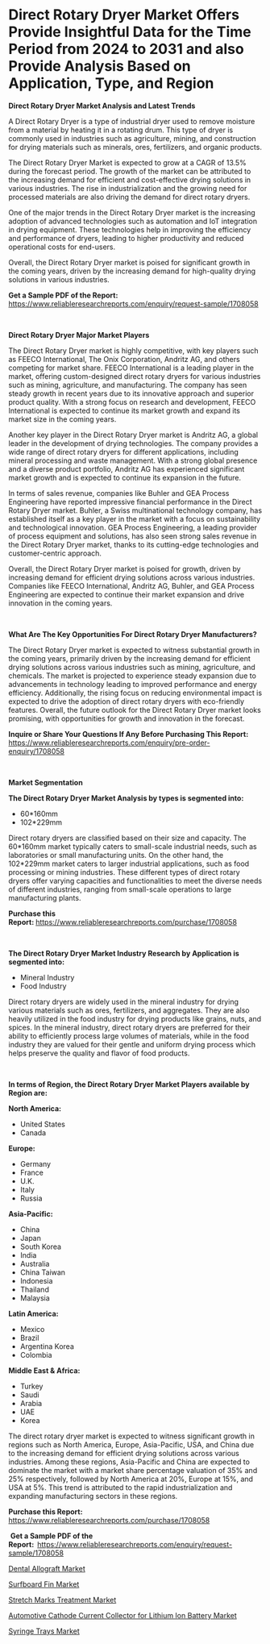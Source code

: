<p><h1>Direct Rotary Dryer Market Offers Provide Insightful Data for the Time Period from 2024 to 2031 and also Provide Analysis Based on Application, Type, and Region</h1></p><p><strong>Direct Rotary Dryer Market Analysis and Latest Trends</strong></p>
<p><p>A Direct Rotary Dryer is a type of industrial dryer used to remove moisture from a material by heating it in a rotating drum. This type of dryer is commonly used in industries such as agriculture, mining, and construction for drying materials such as minerals, ores, fertilizers, and organic products.</p><p>The Direct Rotary Dryer Market is expected to grow at a CAGR of 13.5% during the forecast period. The growth of the market can be attributed to the increasing demand for efficient and cost-effective drying solutions in various industries. The rise in industrialization and the growing need for processed materials are also driving the demand for direct rotary dryers.</p><p>One of the major trends in the Direct Rotary Dryer market is the increasing adoption of advanced technologies such as automation and IoT integration in drying equipment. These technologies help in improving the efficiency and performance of dryers, leading to higher productivity and reduced operational costs for end-users.</p><p>Overall, the Direct Rotary Dryer market is poised for significant growth in the coming years, driven by the increasing demand for high-quality drying solutions in various industries.</p></p>
<p><strong>Get a Sample PDF of the Report:&nbsp;</strong> <a href="https://www.reliableresearchreports.com/enquiry/request-sample/1708058">https://www.reliableresearchreports.com/enquiry/request-sample/1708058</a></p>
<p>&nbsp;</p>
<p><strong>Direct Rotary Dryer Major Market Players</strong></p>
<p><p>The Direct Rotary Dryer market is highly competitive, with key players such as FEECO International, The Onix Corporation, Andritz AG, and others competing for market share. FEECO International is a leading player in the market, offering custom-designed direct rotary dryers for various industries such as mining, agriculture, and manufacturing. The company has seen steady growth in recent years due to its innovative approach and superior product quality. With a strong focus on research and development, FEECO International is expected to continue its market growth and expand its market size in the coming years.</p><p>Another key player in the Direct Rotary Dryer market is Andritz AG, a global leader in the development of drying technologies. The company provides a wide range of direct rotary dryers for different applications, including mineral processing and waste management. With a strong global presence and a diverse product portfolio, Andritz AG has experienced significant market growth and is expected to continue its expansion in the future.</p><p>In terms of sales revenue, companies like Buhler and GEA Process Engineering have reported impressive financial performance in the Direct Rotary Dryer market. Buhler, a Swiss multinational technology company, has established itself as a key player in the market with a focus on sustainability and technological innovation. GEA Process Engineering, a leading provider of process equipment and solutions, has also seen strong sales revenue in the Direct Rotary Dryer market, thanks to its cutting-edge technologies and customer-centric approach.</p><p>Overall, the Direct Rotary Dryer market is poised for growth, driven by increasing demand for efficient drying solutions across various industries. Companies like FEECO International, Andritz AG, Buhler, and GEA Process Engineering are expected to continue their market expansion and drive innovation in the coming years.</p></p>
<p>&nbsp;</p>
<p><strong>What Are The Key Opportunities For Direct Rotary Dryer Manufacturers?</strong></p>
<p><p>The Direct Rotary Dryer market is expected to witness substantial growth in the coming years, primarily driven by the increasing demand for efficient drying solutions across various industries such as mining, agriculture, and chemicals. The market is projected to experience steady expansion due to advancements in technology leading to improved performance and energy efficiency. Additionally, the rising focus on reducing environmental impact is expected to drive the adoption of direct rotary dryers with eco-friendly features. Overall, the future outlook for the Direct Rotary Dryer market looks promising, with opportunities for growth and innovation in the forecast.</p></p>
<p><strong>Inquire or Share Your Questions If Any Before Purchasing This Report:</strong> <a href="https://www.reliableresearchreports.com/enquiry/pre-order-enquiry/1708058">https://www.reliableresearchreports.com/enquiry/pre-order-enquiry/1708058</a></p>
<p>&nbsp;</p>
<p><strong>Market Segmentation</strong></p>
<p><strong>The Direct Rotary Dryer Market Analysis by types is segmented into:</strong></p>
<p><ul><li>60*160mm</li><li>102*229mm</li></ul></p>
<p><p>Direct rotary dryers are classified based on their size and capacity. The 60*160mm market typically caters to small-scale industrial needs, such as laboratories or small manufacturing units. On the other hand, the 102*229mm market caters to larger industrial applications, such as food processing or mining industries. These different types of direct rotary dryers offer varying capacities and functionalities to meet the diverse needs of different industries, ranging from small-scale operations to large manufacturing plants.</p></p>
<p><strong>Purchase this Report:&nbsp;</strong><a href="https://www.reliableresearchreports.com/purchase/1708058">https://www.reliableresearchreports.com/purchase/1708058</a></p>
<p>&nbsp;</p>
<p><strong>The Direct Rotary Dryer Market Industry Research by Application is segmented into:</strong></p>
<p><ul><li>Mineral Industry</li><li>Food Industry</li></ul></p>
<p><p>Direct rotary dryers are widely used in the mineral industry for drying various materials such as ores, fertilizers, and aggregates. They are also heavily utilized in the food industry for drying products like grains, nuts, and spices. In the mineral industry, direct rotary dryers are preferred for their ability to efficiently process large volumes of materials, while in the food industry they are valued for their gentle and uniform drying process which helps preserve the quality and flavor of food products.</p></p>
<p>&nbsp;</p>
<p><strong>In terms of Region, the Direct Rotary Dryer Market Players available by Region are:</strong></p>
<p>
    <p> <strong> North America: </strong>
        <ul>
            <li>United States</li>
            <li>Canada</li>
        </ul>
        </p> 
    <p> <strong> Europe: </strong>
        <ul>
            <li>Germany</li>
            <li>France</li>
            <li>U.K.</li>
            <li>Italy</li>
            <li>Russia</li>
        </ul>
        </p> 
    <p> <strong> Asia-Pacific: </strong>
        <ul>
            <li>China</li>
            <li>Japan</li>
            <li>South Korea</li>
            <li>India</li>
            <li>Australia</li>
            <li>China Taiwan</li>
            <li>Indonesia</li>
            <li>Thailand</li>
            <li>Malaysia</li>
        </ul>
        </p> 
    <p> <strong> Latin America: </strong>
        <ul>
            <li>Mexico</li>
            <li>Brazil</li>
            <li>Argentina Korea</li>
            <li>Colombia</li>
        </ul>
        </p> 
    <p> <strong> Middle East & Africa: </strong>
        <ul>
            <li>Turkey</li>
            <li>Saudi</li>
            <li>Arabia</li>
            <li>UAE</li>
            <li>Korea</li>
        </ul>
    </p>
    </p>
<p><p>The direct rotary dryer market is expected to witness significant growth in regions such as North America, Europe, Asia-Pacific, USA, and China due to the increasing demand for efficient drying solutions across various industries. Among these regions, Asia-Pacific and China are expected to dominate the market with a market share percentage valuation of 35% and 25% respectively, followed by North America at 20%, Europe at 15%, and USA at 5%. This trend is attributed to the rapid industrialization and expanding manufacturing sectors in these regions.</p></p>
<p><strong>Purchase this Report: </strong><a href="https://www.reliableresearchreports.com/purchase/1708058">https://www.reliableresearchreports.com/purchase/1708058</a></p>
<p>&nbsp;<strong>Get a Sample PDF of the Report:&nbsp;&nbsp;</strong><a href="https://www.reliableresearchreports.com/enquiry/request-sample/1708058">https://www.reliableresearchreports.com/enquiry/request-sample/1708058</a></p>
<p><strong></strong></p>
<p><p><a href="https://medium.com/@lomawitting/analyzing-dental-allograft-market-global-industry-perspective-and-forecast-2024-to-2031-4e018a8ef725">Dental Allograft Market</a></p><p><a href="https://github.com/Sarissaschmalingtr6fz2739/Market-Research-Report-List-1/blob/main/surfboard-fin-market.md">Surfboard Fin Market</a></p><p><a href="https://medium.com/@lomawitting/stretch-marks-treatment-market-size-reveals-the-best-marketing-channels-in-global-industry-047cd94c0745">Stretch Marks Treatment Market</a></p><p><a href="https://github.com/WillieWoodard/Market-Research-Report-List-3/blob/main/automotive-cathode-current-collector-for-lithium-ion-battery-market.md">Automotive Cathode Current Collector for Lithium Ion Battery Market</a></p><p><a href="https://medium.com/@aliabrakus/syringe-trays-market-size-and-market-trends-complete-industry-overview-2024-to-2031-06ee1c648b28">Syringe Trays Market</a></p></p>